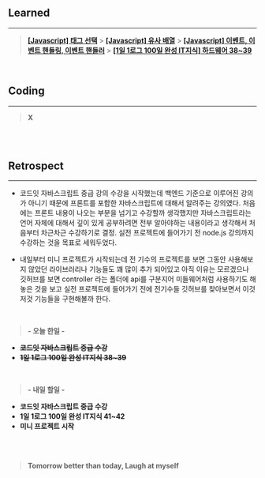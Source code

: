 ## Learned

---

> **[[Javascript] 태그 선택](https://velog.io/@lilclown/Javascript-%ED%83%9C%EA%B7%B8-%EC%84%A0%ED%83%9D)** > **[[Javascript] 유사 배열](https://velog.io/@lilclown/Javascript-%EC%9C%A0%EC%82%AC-%EB%B0%B0%EC%97%B4)** > **[[Javascript] 이벤트, 이벤트 핸들링, 이벤트 핸들러](https://velog.io/@lilclown/Javascript-%EC%9D%B4%EB%B2%A4%ED%8A%B8-%EC%9D%B4%EB%B2%A4%ED%8A%B8-%ED%95%B8%EB%93%A4%EB%A7%81-%EC%9D%B4%EB%B2%A4%ED%8A%B8-%ED%95%B8%EB%93%A4%EB%9F%AC)** > **[[1일 1로그 100일 완성 IT지식] 하드웨어 38~39](https://velog.io/@lilclown/1%EC%9D%BC-1%EB%A1%9C%EA%B7%B8-100%EC%9D%BC-%EC%99%84%EC%84%B1-IT%EC%A7%80%EC%8B%9D-%EC%86%8C%ED%94%84%ED%8A%B8%EC%9B%A8%EC%96%B43839)**

<br>

## Coding

---

> **X**

<br><br>

## Retrospect

---

- 코드잇 자바스크립트 중급 강의 수강을 시작했는데 백엔드 기준으로 이루어진 강의가 아니기 때문에 프론트를 포함한 자바스크립트에 대해서 알려주는 강의였다. 처음에는 프론트 내용이 나오는 부분을 넘기고 수강할까 생각했지만 자바스크립트라는 언어 자체에 대해서 깊이 있게 공부하려면 전부 알아야하는 내용이라고 생각해서 처음부터 차근차근 수강하기로 결정. 실전 프로젝트에 들어가기 전 node.js 강의까지 수강하는 것을 목표로 세워두었다.

- 내일부터 미니 프로젝트가 시작되는데 전 기수의 프로젝트를 보면 그동안 사용해보지 않았던 라이브러리나 기능들도 꽤 많이 추가 되어있고 아직 이유는 모르겠으나 깃허브를 보면 controller 라는 폴더에 api를 구분지어 미들웨어처럼 사용하기도 해놓은 것을 보고 실전 프로젝트에 들어가기 전에 전기수들 깃허브를 찾아보면서 이것저것 기능들을 구현해볼까 한다.

<br>

> **- 오늘 한일 -**

- ~~**코드잇 자바스크립트 중급 수강**~~
- ~~**1일 1로그 100일 완성 IT지식 38~39**~~

<br>

> **- 내일 할일 -**

- **코드잇 자바스크립트 중급 수강**
- **1일 1로그 100일 완성 IT지식 41~42**
- **미니 프로젝트 시작**

<br><br>

> **Tomorrow better than today, Laugh at myself**
